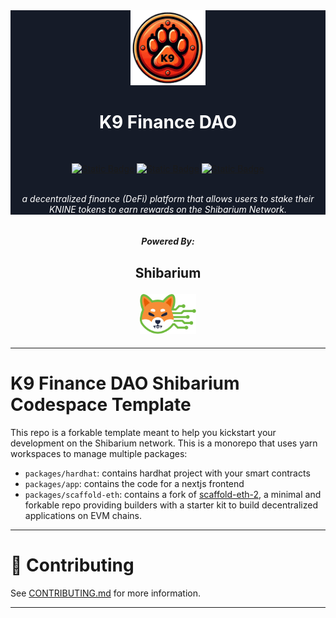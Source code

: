 <div align="center" style="background-color: #151b28; color: #ffffff">
  <a href="https://k9finance.com">
    <img
      src="https://github.com/K9-Finance-DAO/.github/raw/main/profile/img/logo_transparent.png"
      width="120px"
      alt="K9 DAO Logo" />
  </a>
  <br />

  <h1><strong> K9 Finance DAO </strong></h1>

  <br />

  [![Static
  Badge](https://img.shields.io/badge/Visit-Official%20Website?style=for-the-badge&logo=googlechrome&logoColor=%23ffffff&label=Official%20Website&color=%23F52A00)](https://k9finance.com)
  [![Static
  Badge](https://img.shields.io/badge/%40K9Finance-%40K9Finance?style=for-the-badge&logo=X&logoColor=%23ffffff&label=Follow&color=%2344cc11)](https://twitter.com/K9finance)
  [![Static
  Badge](https://img.shields.io/badge/K9_Finance_Official-K9_Finance_Official?style=for-the-badge&logo=telegram&logoColor=%23ffffff&label=Join&color=%230088cc)](https://t.me/k9finance)

  <br />

  <i>
    a decentralized finance (DeFi) platform that allows users to stake their
    KNINE tokens to earn rewards on the Shibarium Network.
  </i>
</div>

<br />
<br />

<div align="center">
  <strong>
    <i> Powered By: </i>
    <h2>
      <p>Shibarium</p>
      <img
        src="https://github.com/K9-Finance-DAO/.github/raw/main/profile/img/Shibarium Logo.png"
        height="64px"
        alt="Shibarium Logo" />
    </h2>
  </strong>
</div>

---

# K9 Finance DAO Shibarium Codespace Template

This repo is a forkable template meant to help you kickstart your development on the Shibarium network. This is a monorepo that uses yarn workspaces to manage multiple packages:
- `packages/hardhat`: contains hardhat project with your smart contracts
- `packages/app`: contains the code for a nextjs frontend
- `packages/scaffold-eth`: contains a fork of [scaffold-eth-2](https://github.com/scaffold-eth/scaffold-eth-2), a minimal and forkable repo providing builders with a starter kit to build decentralized applications on EVM chains.

---

# 📝 Contributing
See [CONTRIBUTING.md](./CONTRIBUTING.md) for more information.

---

# 